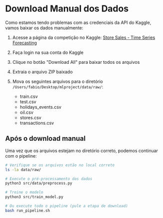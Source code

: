 # Download Manual dos Dados

Como estamos tendo problemas com as credenciais da API do Kaggle, vamos baixar os dados manualmente:

1. Acesse a página da competição no Kaggle: [Store Sales - Time Series Forecasting](https://www.kaggle.com/competitions/store-sales-time-series-forecasting/data)

2. Faça login na sua conta do Kaggle

3. Clique no botão "Download All" para baixar todos os arquivos

4. Extraia o arquivo ZIP baixado

5. Mova os seguintes arquivos para o diretório `/Users/fabio/Desktop/mlproject/data/raw/`:
   - train.csv
   - test.csv
   - holidays_events.csv
   - oil.csv
   - stores.csv
   - transactions.csv

## Após o download manual

Uma vez que os arquivos estejam no diretório correto, podemos continuar com o pipeline:

```bash
# Verifique se os arquivos estão no local correto
ls -la data/raw/

# Execute o pré-processamento dos dados
python3 src/data/preprocess.py

# Treine o modelo
python3 src/train_model.py

# Ou execute todo o pipeline (pule a etapa de download)
bash run_pipeline.sh
``` 